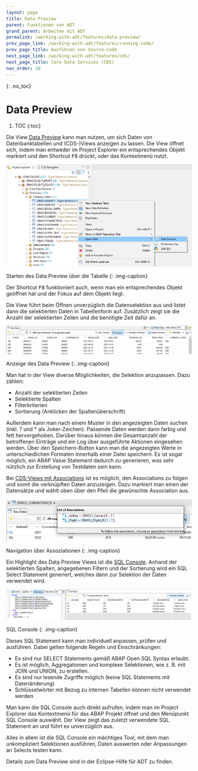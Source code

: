 ```yaml
---
layout: page
title: Data Preview
parent: Funktionen von ADT
grand_parent: Arbeiten mit ADT
permalink: /working-with-adt/features/data-preview/
prev_page_link: /working-with-adt/features/running-code/
prev_page_title: Ausführen von Source-Code
next_page_link: /working-with-adt/features/cds/
next_page_title: Core Data Services (CDS)
nav_order: 10
---
```


{: .no_toc}
# Data Preview

1. TOC
{:toc}

Die View [Data Preview](https://help.sap.com/docs/ABAP_PLATFORM_NEW/c238d694b825421f940829321ffa326a/2fd1241b187b4d6c989e1ff8b1f00ba1.html) kann man nutzen, um sich Daten von Datenbanktabellen und (CDS-)Views anzeigen zu lassen. Die View öffnet sich, indem man entweder im Project Explorer ein entsprechendes Objekt markiert und den Shortcut <kbd>F8</kbd> drückt, oder das Kontextmenü nutzt.

![Starten des Data Preview über die Tabelle](../img/image61.png)

Starten des Data Preview über die Tabelle
{: .img-caption}

Der Shortcut <kbd>F8</kbd> funktioniert auch, wenn man ein entsprechendes Objekt geöffnet hat und der Fokus auf dem Objekt liegt.

Die View führt beim Öffnen unverzüglich die Datenselektion aus und listet dann die selektierten Daten in Tabellenform auf. Zusätzlich zeigt sie die Anzahl der selektierten Zeilen und die benötigte Zeit dafür an.

![Anzeige des Data Preview](../img/image33.png)

Anzeige des Data Preview
{: .img-caption}

Man hat in der View diverse Möglichkeiten, die Selektion anzupassen. Dazu zählen:

- Anzahl der selektierten Zeilen
- Selektierte Spalten
- Filterkriterien
- Sortierung (Anklicken der Spaltenüberschrift)

Außerdem kann man nach einem Muster in den angezeigten Daten suchen (inkl. ? und \* als Joker-Zeichen). Passende Daten werden dann farbig und fett hervorgehoben. Darüber hinaus können die Gesamtanzahl der betroffenen Einträge und ein Log über ausgeführte Aktionen eingesehen werden. Über den Speichern-Button kann man die angezeigten Werte in unterschiedlichen Formaten innerhalb einer Datei speichern. Es ist sogar möglich, ein ABAP Value Statement dadurch zu generieren, was sehr nützlich zur Erstellung von Testdaten sein kann.

Bei [CDS-Views mit Associations](https://help.sap.com/docs/ABAP_PLATFORM_NEW/f2e545608079437ab165c105649b89db/d70c7d8e6e81438e836c96f1aa61a259.html) ist es möglich, den Associations zu folgen und somit die verknüpften Daten anzuzeigen. Dazu markiert man einen der Datensätze und wählt oben über den Pfeil die gewünschte Association aus.

![Navigation über Assoziationen](../img/image28.png)

Navigation über Assoziationen
{: .img-caption}

Ein Highlight des Data Preview Views ist die [SQL Console](https://help.sap.com/docs/ABAP_PLATFORM_NEW/c238d694b825421f940829321ffa326a/c672ec1c94964bb8837075f4f4ecea66.html). Anhand der selektierten Spalten, angegebenen Filtern und der Sortierung wird ein SQL Select Statement generiert, welches dann zur Selektion der Daten verwendet wird.

![SQL Console](../img/image26.png)

SQL Console
{: .img-caption}

Dieses SQL Statement kann man individuell anpassen, prüfen und ausführen. Dabei gelten folgende Regeln und Einschränkungen:

- Es sind nur SELECT Statements gemäß ABAP Open SQL Syntax erlaubt.
- Es ist möglich, Aggregationen und komplexe Selektionen, wie z. B. mit JOIN und UNION, zu erstellen.
- Es sind nur lesende Zugriffe möglich (keine SQL Statements mit Datenänderung)
- Schlüsselwörter mit Bezug zu internen Tabellen können nicht verwendet werden

Man kann die SQL Console auch direkt aufrufen, indem man im Project Explorer das Kontextmenü für das ABAP Projekt öffnet und den Menüpunkt SQL Console auswählt. Der View zeigt das zuletzt verwendete SQL Statement an und führt es unverzüglich aus.

Alles in allem ist die SQL Console ein mächtiges Tool, mit dem man unkompliziert Selektionen ausführen, Daten auswerten oder Anpassungen an Selects testen kann.

Details zum Data Preview sind in der Eclipse-Hilfe für ADT zu finden.